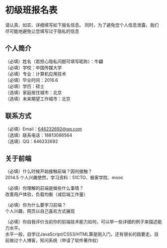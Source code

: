 # 初级班报名表

请认真、如实、详细填写如下报名信息。
同时，为了避免您个人信息泄露，我们尽可能地避免让您填写过于隐私的信息<br/>

## 个人简介

（必填）姓名（若担心隐私问题可填写昵称）：牛翩<br/>
（必填）学校：中国传媒大学<br/>
（必填）专业：计算机应用技术<br/>
（必填）毕业时间：2016.6<br/>
（必填）学历：硕士<br/>
（选填）家庭居住城市：北京<br/>
（选填）未来期望工作城市：北京<br/>

## 联系方式

（必填）Email：646232692@qq.com<br/>
（选填）联系电话：18813086564<br/>
（选填）QQ：646232692<br/>

## 关于前端

（必填）什么时候开始接触前端？因何接触？<br/>2014.5 个人兴趣使然，学习资料：51CTO、极客学院、mooc<br/>

（必填）你理解的前端是做些什么事情？<br/>改善用户体验，负载均衡（减后端工作量）<br/>

（必填）你为什么要学习前端？<br/>个人兴趣，网页以自己喜欢方式展现<br/>

（必填）你自我评价当前你的前端技术能力如何，可以举一些详细的例子来描述能力水平。<br/>水平一般，自学过JavaScript/CSS3/HTML算是刚入门，还有很长的路要走。目前做过个人博客，知问系统（申请了软件著作权）<br/>

